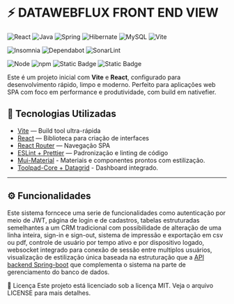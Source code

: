 # ⚡ DATAWEBFLUX FRONT END VIEW


![React](https://img.shields.io/badge/react-%2320232a.svg?style=for-the-badge&logo=react&logoColor=%2361DAFB)
![Java](https://img.shields.io/badge/java-%23ED8B00.svg?style=for-the-badge&logo=openjdk&logoColor=white)
![Spring](https://img.shields.io/badge/spring-%236DB33F.svg?style=for-the-badge&logo=spring&logoColor=white)
![Hibernate](https://img.shields.io/badge/Hibernate-59666C?style=for-the-badge&logo=Hibernate&logoColor=white)
![MySQL](https://img.shields.io/badge/mysql-4479A1.svg?style=for-the-badge&logo=mysql&logoColor=white)
![Vite](https://img.shields.io/badge/vite-%23646CFF.svg?style=for-the-badge&logo=vite&logoColor=white)



![Insomnia](https://img.shields.io/badge/Insomnia-black?style=for-the-badge&logo=insomnia&logoColor=5849BE)
![Dependabot](https://img.shields.io/badge/dependabot-025E8C?style=for-the-badge&logo=dependabot&logoColor=white)
![SonarLint](https://img.shields.io/badge/SonarLint-CB2029?style=for-the-badge&logo=SONARLINT&logoColor=white)


![Node](https://img.shields.io/badge/node-%3E%3D18.0.0-green)
![npm](https://img.shields.io/badge/npm-%5Evite-blue)
![Static Badge](https://img.shields.io/badge/version-V0.2.1-%2348A6A7)
![Static Badge](https://img.shields.io/badge/MIT-grey)


Este é um projeto inicial com **Vite** e **React**, configurado para desenvolvimento rápido, limpo e moderno. Perfeito para aplicações web SPA com foco em performance e produtividade, com build em nativefier.

## 🚀 Tecnologias Utilizadas

- [Vite](https://vitejs.dev/) — Build tool ultra-rápida
- [React](https://reactjs.org/) — Biblioteca para criação de interfaces
- [React Router](https://reactrouter.com/) — Navegação SPA
- [ESLint + Prettier](https://eslint.org/) — Padronização e linting de código
- [Mui-Material](https://mui.com/) - Materiais e componentes prontos com estilização.
- [Toolpad-Core + Datagrid](https://mui.com/toolpad/) - Dashboard integrado.



---

## ⚙️ Funcionalidades

Este sistema forncece uma serie de funcionalidades como autenticação por meio de JWT, página de login e de cadastros, tabelas estruturadas semelhantes a um CRM tradicional com possibilidade de alteração de uma linha inteira, sign-in e sign-out, sistema de impressão e exportação em csv ou pdf, controle de usuário por tempo ativo e por dispositivo logado, websocket integrado para conexão de sessão entre multiplos usuários, visualização de estilização única baseada na estruturação que a [API backend Spring-boot](https://github.com/Erikvilar/DATAWEBFLUX) que complementa o sistema na parte de gerenciamento do banco de dados.



📝 Licença
Este projeto está licenciado sob a licença MIT. Veja o arquivo LICENSE para mais detalhes.